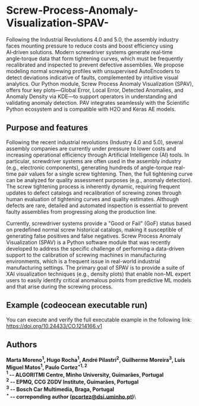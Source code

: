 # Screw-Process-Anomaly-Visualization-SPAV-


Following the Industrial Revolutions 4.0 and 5.0, the assembly industry faces mounting pressure to reduce costs and boost efficiency using AI‑driven solutions. Modern screwdriver systems generate real‑time angle‑torque data that form tightening curves, which must be frequently recalibrated and inspected to prevent defective assemblies. We propose modeling normal screwing profiles with unsupervised AutoEncoders to detect deviations indicative of faults, complemented by intuitive visual analytics. Our Python module, Screw Process Anomaly Visualization (SPAV), offers four key plots—Global Error, Local Error, Detected Anomalies, and Anomaly Density via KDE—to support operators in understanding and validating anomaly detection. PAV integrates seamlessly with the Scientific Python ecosystem and is compatible with H2O and Keras AE models.  


## Purpose and features

Following the recent industrial revolutions (Industry 4.0 and 5.0), several assembly companies are currently under pressure to lower costs and increasing operational efficiency through Artificial Intelligence (AI) tools. 
In particular, screwdriver systems are often used in the assembly industry (e.g., electronic components), generating hundreds of angle-torque real-time pair values for a single screw tightening. Then, the full tightening curve can be analyzed for quality assessment purposes (e.g., anomaly detection). 
The screw tightening process is inherently dynamic, requiring frequent updates to defect catalogs and recalibration of screwing zones through human evaluation of tightening curves and quality estimates. Although defects are rare, detailed and automated inspection is essential to prevent faulty assemblies from progressing along the production line. 

Currently, screwdriver systems provide a "Good or Fail" (GoF) status based on predefined normal screw historical catalogs, making it susceptible of generating false positives and false negatives.
Screw Process Anomaly Visualization (SPAV) is a Python software module that was recently developed to address the specific challenge of performing a data-driven support to the calibration of screwing machines in manufacturing environments, which is a frequent issue in real-world industrial manufacturing settings. The primary goal of SPAV is to provide a suite of XAI visualization techniques (e.g., density plots) that enable non-ML expert users to easily identify critical anomalous points from predictive ML models and that arise during the screwing process.

## Example (codeocean executable run)
You can execute and verify the full executable example in the following link:
https://doi.org/10.24433/CO.1214166.v1



## Authors
**Marta Moreno$^{1}$, Hugo Rocha$^{1}$, André Pilastri$^{2}$, Guilherme Moreira$^{3}$, Luís Miguel Matos$^{1}$, Paulo Cortez$^{\star}$$^{1,2}$\
$^{1}$ -- ALGORITMI Centre, Minho University, Guimarães, Portugal\
$^{2}$ -- EPMQ, CCG ZGDV Institute, Guimarães, Portugal\
$^{3}$ -- Bosch Car Multimedia, Braga, Portugal\
$^{\star}$ -- correponding author (pcortez@dsi.uminho.pt)**\
